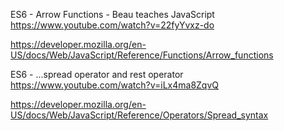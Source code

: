ES6 - Arrow Functions - Beau teaches JavaScript https://www.youtube.com/watch?v=22fyYvxz-do

https://developer.mozilla.org/en-US/docs/Web/JavaScript/Reference/Functions/Arrow_functions

ES6 - ...spread operator and rest operator https://www.youtube.com/watch?v=iLx4ma8ZqvQ

https://developer.mozilla.org/en-US/docs/Web/JavaScript/Reference/Operators/Spread_syntax


